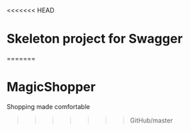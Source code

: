 <<<<<<< HEAD
# Skeleton project for Swagger
=======
# MagicShopper
Shopping made comfortable
>>>>>>> GitHub/master
